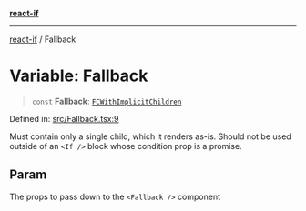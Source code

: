 [**react-if**](../README.md)

***

[react-if](../globals.md) / Fallback

# Variable: Fallback

> `const` **Fallback**: [`FCWithImplicitChildren`](../type-aliases/FCWithImplicitChildren.md)

Defined in: [src/Fallback.tsx:9](https://github.com/romac/react-if/blob/d89bda068d002b9b0761f1d92c5053e5fad86738/src/Fallback.tsx#L9)

Must contain only a single child, which it renders as-is.
Should not be used outside of an `<If />` block whose condition prop is a promise.

## Param

The props to pass down to the `<Fallback />` component
